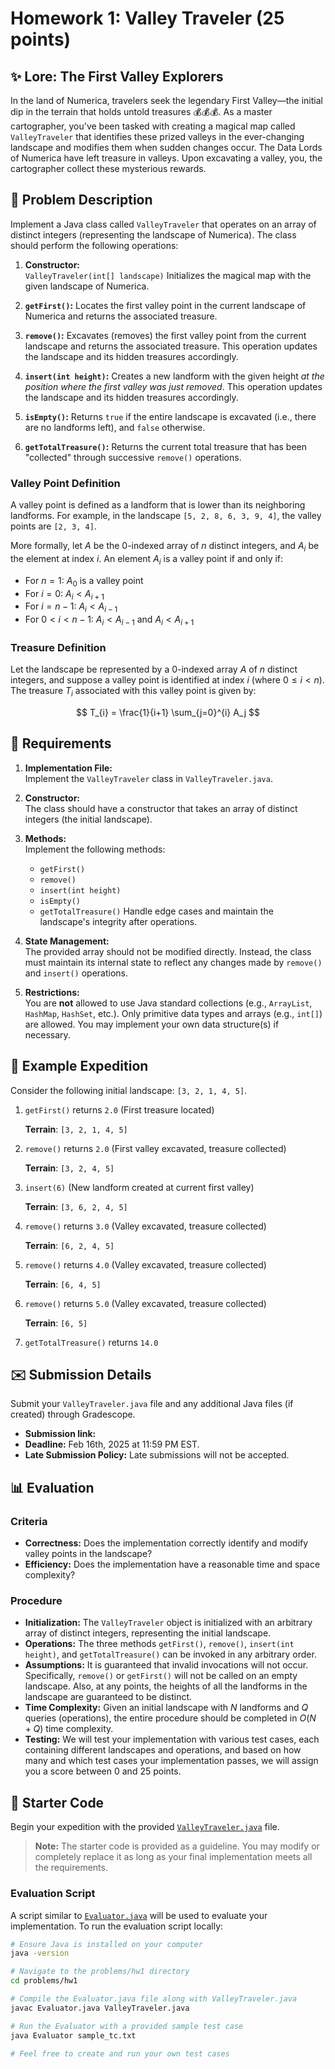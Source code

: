 # Homework 1: Valley Traveler (25 points)

## :sparkles: Lore: The First Valley Explorers

In the land of Numerica, travelers seek the legendary First Valley—the initial dip in the terrain that holds untold treasures :moneybag::moneybag::moneybag:. As a master cartographer, you've been tasked with creating a magical map called `ValleyTraveler` that identifies these prized valleys in the ever-changing landscape and modifies them when sudden changes occur. The Data Lords of Numerica have left treasure in valleys. Upon excavating a valley, you, the cartographer collect these mysterious rewards. 

## :scroll: Problem Description

Implement a Java class called `ValleyTraveler` that operates on an array of distinct integers (representing the landscape of Numerica). The class should perform the following operations:

1. **Constructor:**  
   `ValleyTraveler(int[] landscape)` Initializes the magical map with the given landscape of Numerica.

2. **`getFirst()`:**  Locates the first valley point in the current landscape of Numerica and returns the associated treasure.  

3. **`remove()`:**  Excavates (removes) the first valley point from the current landscape and returns the associated treasure. This operation updates the landscape and its hidden treasures accordingly. 

4. **`insert(int height)`:**  Creates a new landform with the given height *at the position where the first valley was just removed*. This operation updates the landscape and its hidden treasures accordingly.

5. **`isEmpty()`:**  Returns `true` if the entire landscape is excavated (i.e., there are no landforms left), and `false` otherwise.

6. **`getTotalTreasure()`:**  Returns the current total treasure that has been "collected" through successive `remove()` operations.

### Valley Point Definition

A valley point is defined as a landform that is lower than its neighboring landforms. For example, in the landscape `[5, 2, 8, 6, 3, 9, 4]`, the valley points are `[2, 3, 4]`.

More formally, let $A$ be the 0-indexed array of $n$ distinct integers, and $A_{i}$ be the element at index $i$. An element $A_{i}$ is a valley point if and only if:

- For $n = 1$: $A_{0}$ is a valley point  
- For $i = 0$: $A_{i} < A_{i+1}$  
- For $i = n-1$: $A_{i} < A_{i-1}$  
- For $0 < i < n-1$: $A_{i} < A_{i-1}$ and $A_{i} < A_{i+1}$

### Treasure Definition

Let the landscape be represented by a 0-indexed array $A$ of $n$ distinct integers, and suppose a valley point is identified at index $i$ (where $0 \leq i < n$). The treasure $T_{i}$ associated with this valley point is given by:

$$
T_{i} = \frac{1}{i+1} \sum_{j=0}^{i} A_j
$$

## :briefcase: Requirements

1. **Implementation File:**  
   Implement the `ValleyTraveler` class in `ValleyTraveler.java`.

2. **Constructor:**  
   The class should have a constructor that takes an array of distinct integers (the initial landscape).

3. **Methods:**  
   Implement the following methods:
   - `getFirst()`
   - `remove()`
   - `insert(int height)`
   - `isEmpty()`
   - `getTotalTreasure()`
   Handle edge cases and maintain the landscape's integrity after operations.

4. **State Management:**  
   The provided array should not be modified directly. Instead, the class must maintain its internal state to reflect any changes made by `remove()` and `insert()` operations.

5. **Restrictions:**  
   You are **not** allowed to use Java standard collections (e.g., `ArrayList`, `HashMap`, `HashSet`, etc.). Only primitive data types and arrays (e.g., `int[]`) are allowed. You may implement your own data structure(s) if necessary.

## :footprints: Example Expedition

Consider the following initial landscape: `[3, 2, 1, 4, 5]`.

1. `getFirst()` returns `2.0` (First treasure located)

   **Terrain**: `[3, 2, 1, 4, 5]`

2. `remove()` returns `2.0` (First valley excavated, treasure collected)

   **Terrain**: `[3, 2, 4, 5]`

3. `insert(6)` (New landform created at current first valley)

   **Terrain**: `[3, 6, 2, 4, 5]`

4. `remove()` returns `3.0` (Valley excavated, treasure collected)

   **Terrain**: `[6, 2, 4, 5]`

5. `remove()` returns `4.0` (Valley excavated, treasure collected)

   **Terrain**: `[6, 4, 5]`

6. `remove()` returns `5.0` (Valley excavated, treasure collected)

   **Terrain**: `[6, 5]`

7. `getTotalTreasure()` returns `14.0` 

## :envelope: Submission Details

Submit your `ValleyTraveler.java` file and any additional Java files (if created) through Gradescope.

- **Submission link:** 
- **Deadline:** Feb 16th, 2025 at 11:59 PM EST.
- **Late Submission Policy:** Late submissions will not be accepted.

## :bar_chart: Evaluation

### Criteria

- __Correctness:__ Does the implementation correctly identify and modify valley points in the landscape?
- __Efficiency:__ Does the implementation have a reasonable time and space complexity?

### Procedure

- __Initialization:__ The `ValleyTraveler` object is initialized with an arbitrary array of distinct integers, representing the initial landscape.
- __Operations:__ The three methods `getFirst()`, `remove()`, `insert(int height)`, and `getTotalTreasure()` can be invoked in any arbitrary order.
- __Assumptions:__ It is guaranteed that invalid invocations will not occur. Specifically, `remove()` or `getFirst()` will not be called on an empty landscape. Also, at any points, the heights of all the landforms in the landscape are guaranteed to be distinct.   
- __Time Complexity:__ Given an initial landscape with $N$ landforms and $Q$ queries (operations), the entire procedure should be completed in $O(N+Q)$ time complexity.
- __Testing:__ We will test your implementation with various test cases, each containing different landscapes and operations, and based on how many and which test cases your implementation passes, we will assign you a score between 0 and 25 points. 

## :rocket: Starter Code

Begin your expedition with the provided [`ValleyTraveler.java`](ValleyTraveler.java) file.

> **Note:** The starter code is provided as a guideline. You may modify or completely replace it as long as your final implementation meets all the requirements.

### Evaluation Script

A script similar to [`Evaluator.java`](Evaluator.java) will be used to evaluate your implementation. To run the evaluation script locally:

```bash
# Ensure Java is installed on your computer
java -version

# Navigate to the problems/hw1 directory
cd problems/hw1

# Compile the Evaluator.java file along with ValleyTraveler.java
javac Evaluator.java ValleyTraveler.java

# Run the Evaluator with a provided sample test case
java Evaluator sample_tc.txt

# Feel free to create and run your own test cases
